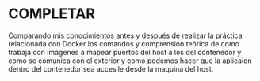 # COMPLETAR  

Comparando mis conocimientos antes y después de realizar la práctica relacionada con Docker los comandos y comprensión teórica de como trabaja con imágenes a mapear puertos del host a los del contenedor y como se comunica con el exterior y como podemos hacer que la aplicaion dentro del contenedor sea accesile desde la maquina del host.
